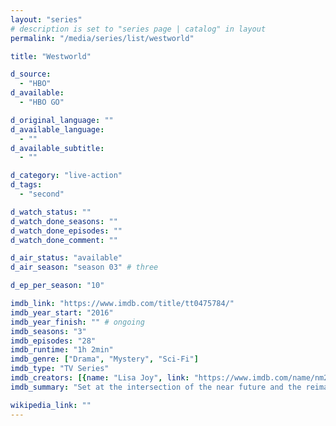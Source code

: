 ```yaml
---
layout: "series"
# description is set to "series page | catalog" in layout
permalink: "/media/series/list/westworld"

title: "Westworld"

d_source:
  - "HBO"
d_available:
  - "HBO GO"

d_original_language: ""
d_available_language:
  - ""
d_available_subtitle:
  - ""

d_category: "live-action"
d_tags:
  - "second"

d_watch_status: ""
d_watch_done_seasons: ""
d_watch_done_episodes: ""
d_watch_done_comment: ""

d_air_status: "available"
d_air_season: "season 03" # three

d_ep_per_season: "10"

imdb_link: "https://www.imdb.com/title/tt0475784/"
imdb_year_start: "2016"
imdb_year_finish: "" # ongoing
imdb_seasons: "3"
imdb_episodes: "28"
imdb_runtime: "1h 2min"
imdb_genre: ["Drama", "Mystery", "Sci-Fi"]
imdb_type: "TV Series"
imdb_creators: [{name: "Lisa Joy", link: "https://www.imdb.com/name/nm2847370/"}, {name: "Jonathan Nolan", link: "https://www.imdb.com/name/nm0634300/"}]
imdb_summary: "Set at the intersection of the near future and the reimagined past, explore a world in which every human appetite can be indulged without consequence."

wikipedia_link: ""
---
```

